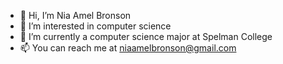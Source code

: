 - 👋 Hi, I’m Nia Amel Bronson
- 👀 I’m interested in computer science
- 🌱 I’m currently a computer science major at Spelman College
- 📫 You can reach me at niaamelbronson@gmail.com 

<!---
NiaBronson/NiaBronson is a ✨ special ✨ repository because its `README.md` (this file) appears on your GitHub profile.
You can click the Preview link to take a look at your changes.
--->
